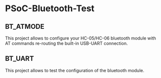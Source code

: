 # PSoC-Bluetooth-Test

## BT_ATMODE
This project allows to configure your HC-05/HC-06 bluetooth module with AT commands re-routing the built-in USB-UART connection.

## BT_UART
This project allows to test the configuration of the bluetooth module.
